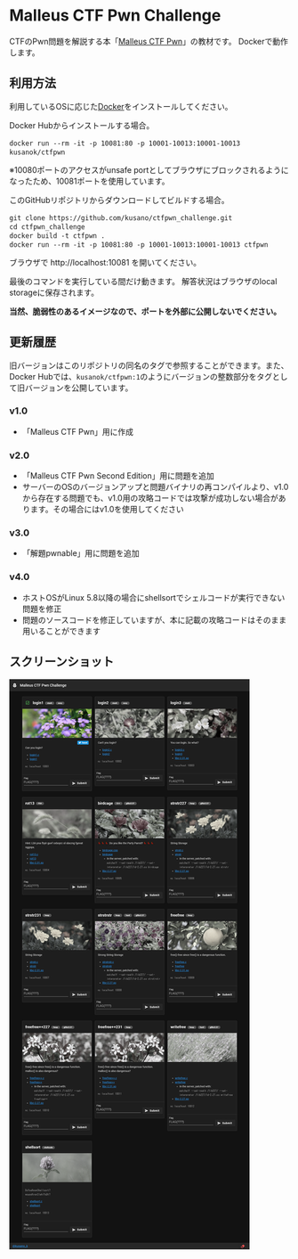 # Malleus CTF Pwn Challenge

CTFのPwn問題を解説する本「[Malleus CTF Pwn](https://sanya.sweetduet.info/ctfpwn/)」の教材です。
Dockerで動作します。

## 利用方法

利用しているOSに応じた[Docker](https://www.docker.com/)をインストールしてください。

Docker Hubからインストールする場合。

```
docker run --rm -it -p 10081:80 -p 10001-10013:10001-10013 kusanok/ctfpwn
```

※10080ポートのアクセスがunsafe portとしてブラウザにブロックされるようになったため、10081ポートを使用しています。

このGitHubリポジトリからダウンロードしてビルドする場合。

```
git clone https://github.com/kusano/ctfpwn_challenge.git
cd ctfpwn_challenge
docker build -t ctfpwn .
docker run --rm -it -p 10081:80 -p 10001-10013:10001-10013 ctfpwn
```

ブラウザで http://localhost:10081 を開いてください。

最後のコマンドを実行している間だけ動きます。
解答状況はブラウザのlocal storageに保存されます。

**当然、脆弱性のあるイメージなので、ポートを外部に公開しないでください。**

## 更新履歴

旧バージョンはこのリポジトリの同名のタグで参照することができます。また、Docker Hubでは、`kusanok/ctfpwn:1`のようにバージョンの整数部分をタグとして旧バージョンを公開しています。

### v1.0

- 「Malleus CTF Pwn」用に作成

### v2.0

- 「Malleus CTF Pwn Second Edition」用に問題を追加
- サーバーのOSのバージョンアップと問題バイナリの再コンパイルより、v1.0から存在する問題でも、v1.0用の攻略コードでは攻撃が成功しない場合があります。その場合にはv1.0を使用してください

### v3.0

- 「解題pwnable」用に問題を追加

### v4.0

- ホストOSがLinux 5.8以降の場合にshellsortでシェルコードが実行できない問題を修正
- 問題のソースコードを修正していますが、本に記載の攻略コードはそのまま用いることができます

## スクリーンショット

![screen shot](https://raw.githubusercontent.com/kusano/ctfpwn_challenge/master/screenshot.png)
